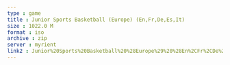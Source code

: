 ```yaml
---
type : game
title : Junior Sports Basketball (Europe) (En,Fr,De,Es,It)
size : 1022.0 M
format : iso
archive : zip
server : myrient
link2 : Junior%20Sports%20Basketball%20%28Europe%29%20%28En%2CFr%2CDe%2CEs%2CIt%29
---
```

